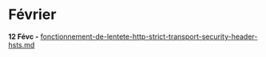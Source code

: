 # Février

**12 Févc -** <mark style="color:blue;"></mark> [fonctionnement-de-lentete-http-strict-transport-security-header-hsts.md](fonctionnement-de-lentete-http-strict-transport-security-header-hsts.md "mention")<mark style="color:blue;"></mark>
